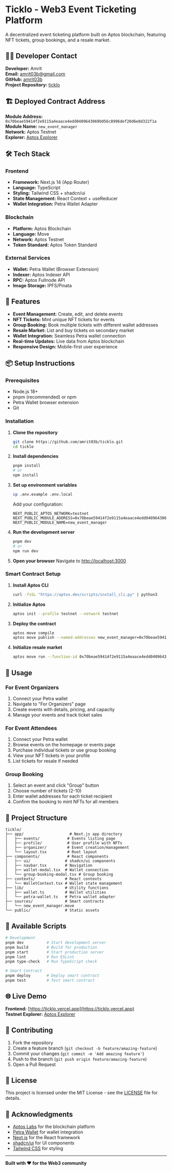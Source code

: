 # Ticklo - Web3 Event Ticketing Platform

A decentralized event ticketing platform built on Aptos blockchain, featuring NFT tickets, group bookings, and a resale market.

## 👨‍💻 Developer Contact

**Developer:** Amrit  
**Email:** amrit03b@gmail.com  
**GitHub:** [amrit03b](https://github.com/amrit03b)  
**Project Repository:** [ticklo](https://github.com/amrit03b/ticklo)

## 🏗️ Deployed Contract Address

**Module Address:** `0x70beae59414f2e9115a4eaace4edd0409643069b056c8996def20d6e8d322f1a`  
**Module Name:** `new_event_manager`  
**Network:** Aptos Testnet  
**Explorer:** [Aptos Explorer](https://explorer.aptoslabs.com/account/0x70beae59414f2e9115a4eaace4edd0409643069b056c8996def20d6e8d322f1a?network=testnet)

## 🛠️ Tech Stack

### Frontend
- **Framework:** Next.js 14 (App Router)
- **Language:** TypeScript
- **Styling:** Tailwind CSS + shadcn/ui
- **State Management:** React Context + useReducer
- **Wallet Integration:** Petra Wallet Adapter

### Blockchain
- **Platform:** Aptos Blockchain
- **Language:** Move
- **Network:** Aptos Testnet
- **Token Standard:** Aptos Token Standard

### External Services
- **Wallet:** Petra Wallet (Browser Extension)
- **Indexer:** Aptos Indexer API
- **RPC:** Aptos Fullnode API
- **Image Storage:** IPFS/Pinata

## 🚀 Features

- **Event Management:** Create, edit, and delete events
- **NFT Tickets:** Mint unique NFT tickets for events
- **Group Booking:** Book multiple tickets with different wallet addresses
- **Resale Market:** List and buy tickets on secondary market
- **Wallet Integration:** Seamless Petra wallet connection
- **Real-time Updates:** Live data from Aptos blockchain
- **Responsive Design:** Mobile-first user experience

## 📦 Setup Instructions

### Prerequisites
- Node.js 18+ 
- pnpm (recommended) or npm
- Petra Wallet browser extension
- Git

### Installation

1. **Clone the repository**
   ```bash
   git clone https://github.com/amrit03b/ticklo.git
   cd ticklo
   ```

2. **Install dependencies**
   ```bash
   pnpm install
   # or
   npm install
   ```

3. **Set up environment variables**
   ```bash
   cp .env.example .env.local
   ```
   
   Add your configuration:
   ```env
   NEXT_PUBLIC_APTOS_NETWORK=testnet
   NEXT_PUBLIC_MODULE_ADDRESS=0x70beae59414f2e9115a4eaace4edd0409643069b056c8996def20d6e8d322f1a
   NEXT_PUBLIC_MODULE_NAME=new_event_manager
   ```

4. **Run the development server**
   ```bash
   pnpm dev
   # or
   npm run dev
   ```

5. **Open your browser**
   Navigate to [http://localhost:3000](http://localhost:3000)

### Smart Contract Setup

1. **Install Aptos CLI**
   ```bash
   curl -fsSL "https://aptos.dev/scripts/install_cli.py" | python3
   ```

2. **Initialize Aptos**
   ```bash
   aptos init --profile testnet --network testnet
   ```

3. **Deploy the contract**
   ```bash
   aptos move compile
   aptos move publish --named-addresses new_event_manager=0x70beae59414f2e9115a4eaace4edd0409643069b056c8996def20d6e8d322f1a
   ```

4. **Initialize resale market**
   ```bash
   aptos move run --function-id 0x70beae59414f2e9115a4eaace4edd0409643069b056c8996def20d6e8d322f1a::new_event_manager::initialize_resale_market
   ```

## 🎯 Usage

### For Event Organizers
1. Connect your Petra wallet
2. Navigate to "For Organizers" page
3. Create events with details, pricing, and capacity
4. Manage your events and track ticket sales

### For Event Attendees
1. Connect your Petra wallet
2. Browse events on the homepage or events page
3. Purchase individual tickets or use group booking
4. View your NFT tickets in your profile
5. List tickets for resale if needed

### Group Booking
1. Select an event and click "Group" button
2. Choose number of tickets (2-10)
3. Enter wallet addresses for each ticket recipient
4. Confirm the booking to mint NFTs for all members

## 📁 Project Structure

```
ticklo/
├── app/                    # Next.js app directory
│   ├── events/            # Events listing page
│   ├── profile/           # User profile with NFTs
│   ├── organizer/         # Event creation/management
│   └── layout.tsx         # Root layout
├── components/            # React components
│   ├── ui/               # shadcn/ui components
│   ├── navbar.tsx        # Navigation
│   ├── wallet-modal.tsx  # Wallet connection
│   └── group-booking-modal.tsx # Group booking
├── contexts/             # React contexts
│   └── WalletContext.tsx # Wallet state management
├── lib/                  # Utility functions
│   ├── wallet.ts         # Wallet utilities
│   └── petra-wallet.ts   # Petra wallet adapter
├── sources/              # Smart contracts
│   └── new_event_manager.move
└── public/               # Static assets
```

## 🔧 Available Scripts

```bash
# Development
pnpm dev          # Start development server
pnpm build        # Build for production
pnpm start        # Start production server
pnpm lint         # Run ESLint
pnpm type-check   # Run TypeScript check

# Smart Contract
pnpm deploy       # Deploy smart contract
pnpm test         # Test smart contract
```

## 🌐 Live Demo

**Frontend:** [https://ticklo.vercel.app](https://ticklo.vercel.app)  
**Testnet Explorer:** [Aptos Explorer](https://explorer.aptoslabs.com/account/0x70beae59414f2e9115a4eaace4edd0409643069b056c8996def20d6e8d322f1a?network=testnet)

## 🤝 Contributing

1. Fork the repository
2. Create a feature branch (`git checkout -b feature/amazing-feature`)
3. Commit your changes (`git commit -m 'Add amazing feature'`)
4. Push to the branch (`git push origin feature/amazing-feature`)
5. Open a Pull Request

## 📄 License

This project is licensed under the MIT License - see the [LICENSE](LICENSE) file for details.

## 🙏 Acknowledgments

- [Aptos Labs](https://aptoslabs.com/) for the blockchain platform
- [Petra Wallet](https://petra.app/) for wallet integration
- [Next.js](https://nextjs.org/) for the React framework
- [shadcn/ui](https://ui.shadcn.com/) for UI components
- [Tailwind CSS](https://tailwindcss.com/) for styling

---

**Built with ❤️ for the Web3 community**

